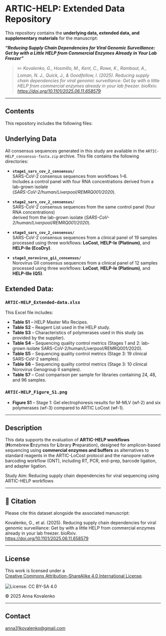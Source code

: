 # ARTIC-HELP: Extended Data Repository

This repository contains the **underlying data, extended data, and supplementary materials** for the manuscript:

**_“Reducing Supply Chain Dependencies for Viral Genomic Surveillance: Get by with a Little HELP from Commercial Enzymes Already in Your Lab Freezer”_**

> ✏️ _Kovalenko, G., Hosmillo, M., Kent, C., Rowe, K., Rambaut, A., Loman, N. J., Quick, J., & Goodfellow, I. (2025). Reducing supply chain dependencies for viral genomic surveillance: Get by with a little HELP from commercial enzymes already in your lab freezer. bioRxiv. https://doi.org/10.1101/2025.06.11.658579_

---

##  Contents
This repository includes the following files:

## Underlying Data
All consensus sequences generated in this study are available in the `ARTIC-HELP_consensus-fasta.zip` archive. This file contains the following directories:

- **`stage1_sars_cov_2_consensus/`**  
  SARS-CoV-2 consensus sequences from workflows 1–6.  
  Includes a control panel with four RNA concentrations derived from a lab-grown isolate  
  (*SARS-CoV-2/human/Liverpool/REMRQ001/2020*).

- **`stage2_sars_cov_2_consensus/`**  
  SARS-CoV-2 consensus sequences from the same control panel (four RNA concentrations)  
  derived from the lab-grown isolate (*SARS-CoV-2/human/Liverpool/REMRQ001/2020*).

- **`stage3_sars_cov_2_consensus/`**  
  SARS-CoV-2 consensus sequences from a clinical panel of 19 samples  
  processed using three workflows: **LoCost**, **HELP-Ie (Platinum)**, and **HELP-IIe (EcoDry)**.

- **`stage3_norovirus_gii_consensus/`**  
  Norovirus GII consensus sequences from a clinical panel of 12 samples  
  processed using three workflows: **LoCost**, **HELP-Ie (Platinum)**, and **HELP-IIIe (Q5)**.

## Extended Data:

###  `ARTIC-HELP_Extended-data.xlsx`
This Excel file includes:

- **Table S1** – HELP Master Mix Recipes.  
- **Table S2** – Reagent List used in the HELP study.  
- **Table S3** – Characteristics of polymerases used in this study (as provided by the supplier).  
- **Table S4** – Sequencing quality control metrics (Stages 1 and 2: lab-grown isolate SARS-CoV-2/human/Liverpool/REMRQ001/2020).  
- **Table S5** – Sequencing quality control metrics (Stage 3: 19 clinical SARS-CoV-2 samples).  
- **Table S6** – Sequencing quality control metrics (Stage 3: 10 clinical Norovirus Genogroup II samples).  
- **Table S7** – Cost comparison per sample for libraries containing 24, 48, and 96 samples.

###  `ARTIC-HELP_Figure_S1.png`
- **Figure S1** – Stage 1: Gel electrophoresis results for M-MLV (wf-2) and six polymerases (wf-3) compared to ARTIC LoCost (wf-1).

---

##  Description

This data supports the evaluation of **ARTIC-HELP workflows**  
(**H**omebrew **E**nzymes for **L**ibrary **P**reparation), designed for amplicon-based sequencing using **commercial enzymes and buffers** as alternatives to standard reagents in the ARTIC-LoCost protocol and the nanopore native barcoding workflow (ONT), including RT, PCR, end-prep, barcode ligation, and adapter ligation.

Study Aim: Reducing supply chain dependencies for viral sequencing using ARTIC-HELP workflows

---

## 🔗 Citation

Please cite this dataset alongside the associated manuscript:

Kovalenko, G., et al. (2025). Reducing supply chain dependencies for viral genomic surveillance: Get by with a little HELP from commercial enzymes already in your lab freezer. bioRxiv. https://doi.org/10.1101/2025.06.11.658579 

---

##  License

This work is licensed under a  
[Creative Commons Attribution-ShareAlike 4.0 International License](https://creativecommons.org/licenses/by-sa/4.0/).  
<br>
<img src="https://licensebuttons.net/l/by-sa/4.0/88x31.png" alt="License: CC BY-SA 4.0" />

© 2025 Anna Kovalenko

---

##  Contact

anna31kovalenko@gmail.com
